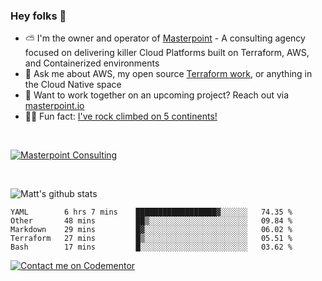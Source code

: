 

### Hey folks 👋



- ⛅️ I'm the owner and operator of [Masterpoint](https://masterpoint.io) - A consulting agency focused on delivering killer Cloud Platforms built on Terraform, AWS, and Containerized environments
- 💬 Ask me about AWS, my open source [Terraform work](https://github.com/masterpointio?q=terraform&type=&language=hcl), or anything in the Cloud Native space
- 🔨 Want to work together on an upcoming project? Reach out via [masterpoint.io](https://masterpoint.io)
- 🧗‍♂️ Fun fact: [I've rock climbed on 5 continents!](https://www.rockandice.com/videos/weekend-whippers/weekend-whipper-gunning-for-it-on-south-six-shooter/)

<br>


[![Masterpoint Consulting](https://masterpoint-public.s3.us-west-2.amazonaws.com/Logo-medium.png)](https://masterpoint.io)

<br>

![Matt's github stats](https://github-readme-stats.vercel.app/api?username=Gowiem&count_private=true&theme=cobalt&show_icons=true)

<!--START_SECTION:waka-->

```text
YAML        6 hrs 7 mins    ██████████████████▓░░░░░░   74.35 %
Other       48 mins         ██▒░░░░░░░░░░░░░░░░░░░░░░   09.84 %
Markdown    29 mins         █▓░░░░░░░░░░░░░░░░░░░░░░░   06.02 %
Terraform   27 mins         █▒░░░░░░░░░░░░░░░░░░░░░░░   05.51 %
Bash        17 mins         █░░░░░░░░░░░░░░░░░░░░░░░░   03.62 %
```

<!--END_SECTION:waka-->

[![Contact me on Codementor](https://www.codementor.io/m-badges/gowiem/find-me-on-cm-b.svg)](https://www.codementor.io/@gowiem?refer=badge)
